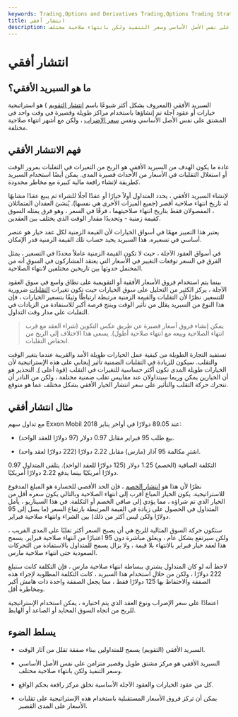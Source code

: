 ```yaml
---
keywords: Trading,Options and Derivatives Trading,Options Trading Strategy and Education,Options and Derivatives,Strategy and Education
title: انتشار أفقي
description: السبريد الأفقي هو مركز مشتق طويل وقصير متزامن على نفس الأصل الأساسي وسعر التنفيذ ولكن بانتهاء صلاحية مختلف.
---
```


# انتشار أفقي
## ما هو السبريد الأفقي؟

السبريد الأفقي (المعروف بشكل أكثر شيوعًا باسم [انتشار التقويم](/calendarspread) ) هو استراتيجية خيارات أو عقود آجلة تم إنشاؤها باستخدام مراكز طويلة وقصيرة في وقت واحد في المشتق على نفس الأصل الأساسي ونفس [سعر الإضراب](/strikeprice) ، ولكن مع أشهر انتهاء صلاحية مختلفة.

## فهم الانتشار الأفقي

عادة ما يكون الهدف من السبريد الأفقي هو الربح من التغيرات في التقلبات بمرور الوقت أو استغلال التقلبات في الأسعار من الأحداث قصيرة المدى. يمكن أيضًا استخدام السبريد كطريقة لإنشاء رافعة مالية كبيرة مع مخاطر محدودة.

لإنشاء السبريد الأفقي ، يحدد المتداول أولاً خيارًا أو عقدًا آجلًا للشراء ثم يبيع عقدًا مشابهًا له تاريخ انتهاء صلاحية أقصر (جميع الميزات الأخرى هي نفسها). يُنشئ العقدان المتماثلان ، المفصولان فقط بتاريخ انتهاء صلاحيتهما ، فرقًا في السعر ، وهو فرق يمثله السوق كقيمة زمنية - وتحديدًا مقدار الوقت الذي يختلف بين العقدين.

يعتبر هذا التمييز مهمًا في أسواق الخيارات لأن القيمة الزمنية لكل عقد خيار هو عنصر أساسي في تسعيره. هذا السبريد يحيد حساب تلك القيمة الزمنية قدر الإمكان.

في أسواق العقود الآجلة ، حيث لا تكون القيمة الزمنية عاملاً محددًا في التسعير ، يمثل الفرق في السعر توقعات التغيير في الأسعار التي يعتقد المشاركون في السوق أنه من المحتمل حدوثها بين تاريخين مختلفين لانتهاء الصلاحية.

بينما يتم استخدام فروق الأسعار الأفقية أو التقويمية على نطاق واسع في سوق العقود الآجلة ، يركز الكثير من التحليل على سوق الخيارات حيث تكون تغيرات [التقلبات](/volatility) ضرورية للتسعير. نظرًا لأن التقلبات والقيمة الزمنية مرتبطة ارتباطًا وثيقًا بتسعير الخيارات ، فإن هذا النوع من السبريد يقلل من تأثير الوقت وينتج فرصة أكبر للاستفادة من الزيادات في التقلبات على مدار وقت التداول.

> يمكن إنشاء فروق أسعار قصيرة عن طريق عكس التكوين (شراء العقد مع قرب انتهاء الصلاحية وبيعه مع انتهاء صلاحية أطول). يسعى هذا الاختلاف إلى الربح من انخفاض التقلبات.

>

تستفيد التجارة الطويلة من كيفية عمل الخيارات طويلة الأمد والقريبة عندما يتغير الوقت والتقلب. سيكون للزيادة في التقلبات الضمنية تأثير إيجابي على هذه الإستراتيجية لأن الخيارات طويلة المدى تكون أكثر حساسية للتغيرات في التقلب (قوة أعلى [)](/vega). التحذير هو أن الخيارين يمكن وربما سيتداولان عند مقاييس تقلب ضمنية مختلفة ، ولكن من النادر أن تتحرك حركة التقلب والتأثير على سعر انتشار الخيار الأفقي بشكل مختلف عما هو متوقع.

## مثال انتشار أفقي

مع تداول سهم Exxon Mobil عند 89.05 دولارًا في أواخر يناير 2018:

- بيع طلب 95 فبراير مقابل 0.97 دولار (97 دولارًا للعقد الواحد).

- اشترِ مكالمة 95 آذار (مارس) مقابل 2.22 دولارًا (222 دولارًا لعقد واحد).

التكلفة الصافية (الخصم) 1.25 دولار (125 دولارًا للعقد الواحد). يتلقى المتداول 0.97 دولارًا أمريكيًا بينما يدفع 2.22 دولارًا أمريكيًا.

نظرًا لأن هذا هو [انتشار الخصم](/debitspread) ، فإن الحد الأقصى للخسارة هو المبلغ المدفوع للاستراتيجية. يكون الخيار المباع أقرب إلى انتهاء الصلاحية وبالتالي يكون سعره أقل من الخيار الذي تم شراؤه ، مما يؤدي إلى صافي الخصم أو التكلفة. في هذا السيناريو ، يأمل المتداول في الحصول على زيادة في القيمة المرتبطة بارتفاع السعر (ما يصل إلى 95 دولارًا ولكن ليس أكثر من ذلك) بين الشراء وانتهاء صلاحية فبراير.

ستكون حركة السوق المثالية للربح هي أن يصبح السعر أكثر تقلبًا على المدى القريب ، ولكن سيرتفع بشكل عام ، ويغلق مباشرة دون 95 اعتبارًا من انتهاء صلاحية فبراير. يسمح هذا لعقد خيار فبراير بالانتهاء بلا قيمة ، ولا يزال يسمح للمتداول بالاستفادة من التحركات الصعودية حتى انتهاء صلاحية مارس.

لاحظ أنه لو كان المتداول يشتري ببساطة انتهاء صلاحية مارس ، فإن التكلفة كانت ستبلغ 222 دولارًا ، ولكن من خلال استخدام هذا السبريد ، كانت التكلفة المطلوبة لإجراء هذه الصفقة والاحتفاظ بها 125 دولارًا فقط ، مما يجعل الصفقة واحدة ذات هامش أكبر ومخاطرة أقل.

اعتمادًا على سعر الإضراب ونوع العقد الذي يتم اختياره ، يمكن استخدام الإستراتيجية للربح من اتجاه السوق المحايد أو الصاعد أو الهابط.

## يسلط الضوء

- السبريد الأفقي (التقويم) يسمح للمتداولين ببناء صفقة تقلل من آثار الوقت.

- السبريد الأفقي هو مركز مشتق طويل وقصير متزامن على نفس الأصل الأساسي وسعر التنفيذ ولكن بانتهاء صلاحية مختلف.

- كل من عقود الخيارات والعقود الآجلة الأساسية تخلق مركز رافعة بحكم الواقع.

- يمكن أن تركز فروق الأسعار المستقبلية باستخدام هذه الإستراتيجية على تقلبات الأسعار على المدى القصير.

